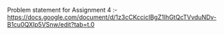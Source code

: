Problem statement for Assignment 4 :-
https://docs.google.com/document/d/1z3cCKccicIBgZ1IhGtQcTVvduNDv-B1cu0QXIp5VSnw/edit?tab=t.0

